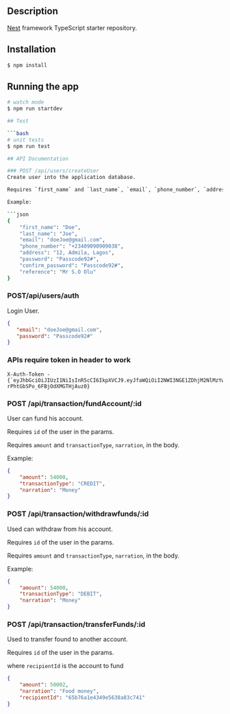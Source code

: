 ## Description

[Nest](https://github.com/nestjs/nest) framework TypeScript starter repository.

## Installation

```bash
$ npm install
```

## Running the app

```bash
# watch mode
$ npm run startdev

## Test

```bash
# unit tests
$ npm run test

## API Documentation

### POST /api/users/createUser
Create user into the application database.

Requires `first_name` and `last_name`, `email`, `phone_number`, `address`, `reference`, `password`, `confirm_password`, in the body.

Example:

```json
{
    "first_name": "Doe",
    "last_name": "Joe",
    "email": "doeJoe@gmail.com",
    "phone_number": "+23409090909038",
    "address": "12, Admila, Lagos",
    "password": "Passcode92#",
    "confirm_password": "Passcode92#",
    "reference": "Mr S.O Olu"
}

```

### POST/api/users/auth

Login User.

```json
{
   "email": "doeJoe@gmail.com",
   "password": "Passcode92#"
}

```

### APIs require token in header to work
```
X-Auth-Token - {`eyJhbGciOiJIUzI1NiIsInR5cCI6IkpXVCJ9.eyJfaWQiOiI2NWI3NGE1ZDhjM2NlMzYwNGVlMmFjZDciLCJpYXQiOjE3MDY1MTEwMzZ9.NZo5fTp72igyrJlv-rPhtGbSPo_6FBjOdXMGTHjAuz0}
```


### POST /api/transaction/fundAccount/:id

User can fund his account.

Requires `id` of the user in the params.

Requires `amount` and `transactionType`, `narration`, in the body.

Example:

```json
{
    "amount": 54000,
    "transactionType": "CREDIT",
    "narration": "Money"
}
```

### POST /api/transaction/withdrawfunds/:id

Used can withdraw from his account.

Requires `id` of the user in the params.

Requires `amount` and `transactionType`, `narration`, in the body.

Example:

```json
{
    "amount": 54000,
    "transactionType": "DEBIT",
    "narration": "Money"
}
```

### POST  /api/transaction/transferFunds/:id

Used to transfer found to another account.

Requires `id` of the user in the params.

where `recipientId` is the account to fund

```json
{
    "amount": 50002,
    "narration": "Food money",
    "recipientId": "65b76a1e4349e5638a83c741"
}

```
